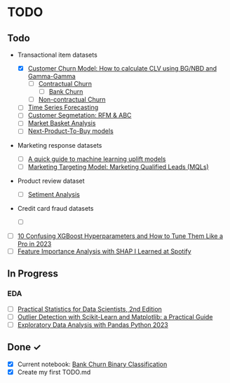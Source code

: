 # TODO

## Todo

- Transactional item datasets

  - [x] [Customer Churn Model: How to calculate CLV using BG/NBD and Gamma-Gamma](https://practicaldatascience.co.uk/data-science/how-to-calculate-clv-using-bgnbd-and-gamma-gamma)
    - [ ] [Contractual Churn](https://practicaldatascience.co.uk/machine-learning/how-to-create-a-contractual-churn-model)
      - [ ] [Bank Churn](https://www.kaggle.com/code/youssefyasserali/bank-churn-xgboost-catboost-0-8915-auc)
    - [ ] [Non-contractual Churn](https://practicaldatascience.co.uk/machine-learning/how-to-create-a-non-contractual-churn-model-for-your-ecommerce-site)
  - [ ] [Time Series Forecasting](https://practicaldatascience.co.uk/machine-learning/how-to-create-time-series-sales-forecasts-using-prophet)
  - [ ] [Customer Segmetation: RFM & ABC](https://practicaldatascience.co.uk/data-science/how-to-segment-customers-based-on-their-value-using-rfm-and-abc)
  - [ ] [Market Basket Analysis](https://practicaldatascience.co.uk/data-science/how-to-use-the-apriori-algorithm-for-market-basket-analysis)
  - [ ] [Next-Product-To-Buy models](https://practicaldatascience.co.uk/machine-learning/a-quick-guide-to-next-product-to-buy-models)

- Marketing response datasets
  - [ ] [A quick guide to machine learning uplift models](https://practicaldatascience.co.uk/machine-learning/a-quick-guide-to-machine-learning-uplift-models)
  - [ ] [Marketing Targeting Model: Marketing Qualified Leads (MQLs)](https://practicaldatascience.co.uk/machine-learning/how-to-create-a-response-model-to-improve-outbound-sales#google_vignette)
- Product review dataset
  - [ ] [Setiment Analysis](https://practicaldatascience.co.uk/machine-learning/how-to-use-nlp-to-identify-what-drives-customer-satisfaction)
- Credit card fraud datasets
  - [ ] []()
- [ ] [10 Confusing XGBoost Hyperparameters and How to Tune Them Like a Pro in 2023](https://medium.com/towards-data-science/10-confusing-xgboost-hyperparameters-and-how-to-tune-them-like-a-pro-in-2023-e305057f546)
- [ ] [Feature Importance Analysis with SHAP I Learned at Spotify](https://medium.com/towards-data-science/feature-importance-analysis-with-shap-i-learned-at-spotify-aacd769831b4)

## In Progress

### EDA

- [ ] [Practical Statistics for Data Scientists, 2nd Edition](https://learning.oreilly.com/library/view/practical-statistics-for/9781492072935/ch01.html)
- [ ] [Outlier Detection with Scikit-Learn and Matplotlib: a Practical Guide](https://medium.com/towards-data-science/outlier-detection-with-scikit-learn-and-matplotlib-a-practical-guide-382d1411b8ec)
- [ ] [Exploratory Data Analysis with Pandas Python 2023](https://www.youtube.com/watch?v=xi0vhXFPegw&list=LL&index=53)

## Done ✓

- [x] Current notebook: [Bank Churn Binary Classification](./notebooks/project/classification/bank-churn-binary-classification.ipynb)
- [x] Create my first TODO.md
